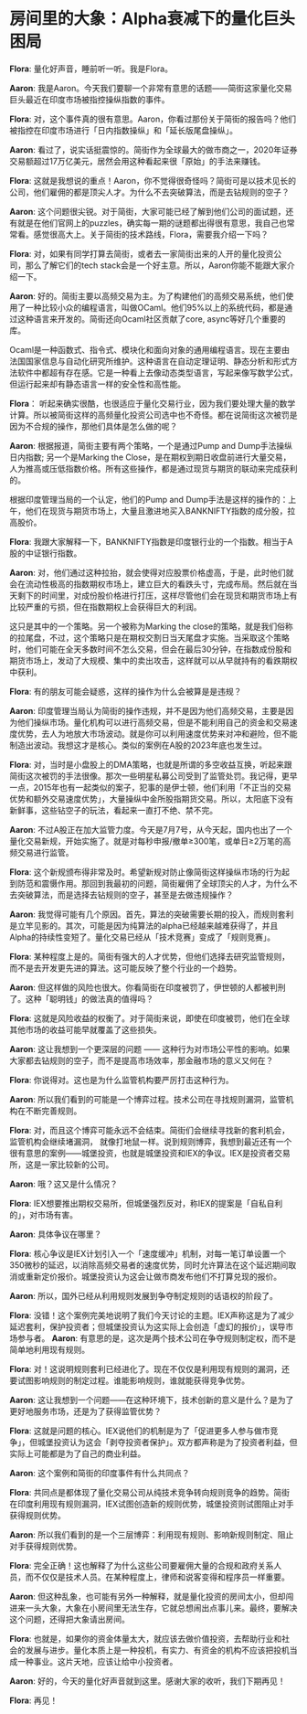 # 房间里的大象：Alpha衰减下的量化巨头困局

**Flora**: 量化好声音，睡前听一听。我是Flora。

**Aaron**: 我是Aaron。今天我们要聊一个非常有意思的话题——简街这家量化交易巨头最近在印度市场被指控操纵指数的事件。

**Flora**: 对，这个事件真的很有意思。Aaron，你看过那份关于简街的报告吗？他们被指控在印度市场进行「日内指数操纵」和「延长版尾盘操纵」。

**Aaron**: 看过了，说实话挺震惊的。简街作为全球最大的做市商之一，2020年证券交易额超过17万亿美元，居然会用这种看起来很「原始」的手法来赚钱。

**Flora**: 这就是我想说的重点！Aaron，你不觉得很奇怪吗？简街可是以技术见长的公司，他们雇佣的都是顶尖人才。为什么不去突破算法，而是去钻规则的空子？

**Aaron**: 这个问题很尖锐。对于简街，大家可能已经了解到他们公司的面试题，还有就是在他们官网上的puzzles，确实每一期的谜题都出得很有意思，我自己也常常看。感觉很高大上。关于简街的技术路线，Flora，需要我介绍一下吗？

**Flora**: 对，如果有同学打算去简街，或者去一家简街出来的人开的量化投资公司，那么了解它们的tech stack会是一个好主意。所以，Aaron你能不能跟大家介绍一下。

**Aaron**: 好的。简街主要以高频交易为主。为了构建他们的高频交易系统，他们使用了一种比较小众的编程语言，叫做OCaml。他们95%以上的系统代码，都是通过这种语言来开发的。简街还向Ocaml社区贡献了core, async等好几个重要的库。

Ocaml是一种函数式、指令式、模块化和面向对象的通用编程语言。现在主要由法国国家信息与自动化研究所维护。这种语言在自动定理证明、静态分析和形式方法软件中都超有存在感。它是一种看上去像动态类型语言，写起来像写数学公式，但运行起来却有静态语言一样的安全性和高性能。

**Flora**： 听起来确实很酷，也很适应于量化交易行业，因为我们要处理大量的数学计算。所以被简街这样的高频量化投资公司选中也不奇怪。都在说简街这次被罚是因为不合规的操作，那他们具体是怎么做的呢？

**Aaron**: 根据报道，简街主要有两个策略，一个是通过Pump and Dump手法操纵日内指数; 另一个是Marking the Close，是在期权到期日收盘前进行大量交易，人为推高或压低指数价格。所有这些操作，都是通过现货与期货的联动来完成获利的。

根据印度管理当局的一个认定，他们的Pump and Dump手法是这样的操作的：上午，他们在现货与期货市场上，大量且激进地买入BANKNIFTY指数的成分股，拉高股价。

**Flora**: 我跟大家解释一下，BANKNIFTY指数是印度银行业的一个指数。相当于A股的中证银行指数。

**Aaron**: 对，他们通过这种拉抬，就会使得对应股票价格虚高，于是，此时他们就会在流动性极高的指数期权市场上，建立巨大的看跌头寸，完成布局。然后就在当天剩下的时间里，对成份股价格进行打压，这样尽管他们会在现货和期货市场上有比较严重的亏损，但在指数期权上会获得巨大的利润。

这只是其中的一个策略。另一个被称为Marking the close的策略，就是我们俗称的拉尾盘，不过，这个策略只是在期权交割日当天尾盘才实施。当采取这个策略时，他们可能在全天多数时间不怎么交易，但会在最后30分钟，在指数成份股和期货市场上，发动了大规模、集中的卖出攻击，这样就可以从早就持有的看跌期权中获利。

**Flora**: 有的朋友可能会疑惑，这样的操作为什么会被算是是违规？

**Aaron**: 印度管理当局认为简街的操作违规，并不是因为他们高频交易，主要是因为他们操纵市场。量化机构可以进行高频交易，但是不能利用自己的资金和交易速度优势，去人为地放大市场波动。就是你可以利用速度优势来对冲和避险，但不能制造出波动。我想这才是核心。类似的案例在A股的2023年底也发生过。

**Flora**: 对，当时是小盘股上的DMA策略，也就是所谓的多空收益互换，听起来跟 简街这次被罚的手法很像。那次一些明星私募公司受到了监管处罚。我记得，更早一点，2015年也有一起类似的案子，犯事的是伊士顿，他们利用「不正当的交易优势和额外交易速度优势」，大量操纵中金所股指期货交易。所以，太阳底下没有新鲜事，这些钻空子的玩法，看起来一直打不绝、禁不完。

**Aaron**: 不过A股正在加大监管力度。今天是7月7号，从今天起，国内也出了一个量化交易新规，开始实施了。就是对每秒申报/撤单≥300笔，或单日≥2万笔的高频交易进行监管。

**Flora**: 这个新规颁布得非常及时。希望新规对防止像简街这样操纵市场的行为起到防范和震慑作用。那回到我最初的问题，简街雇佣了全球顶尖的人才，为什么不去突破算法，而是选择去钻规则的空子，甚至是去做违规操作？

**Aaron**: 我觉得可能有几个原因。首先，算法的突破需要长期的投入，而规则套利是立竿见影的。其次，可能是因为纯算法的alpha已经越来越难获得了，并且Alpha的持续性变短了。量化交易已经从「技术竞赛」变成了「规则竞赛」。

**Flora**: 某种程度上是的。简街有强大的人才优势，但他们选择去研究监管规则，而不是去开发更先进的算法。这可能反映了整个行业的一个趋势。

**Aaron**: 但这样做的风险也很大。你看简街在印度被罚了，伊世顿的人都被判刑了。这种「聪明钱」的做法真的值得吗？

**Flora**: 这就是风险收益的权衡了。对于简街来说，即使在印度被罚，他们在全球其他市场的收益可能早就覆盖了这些损失。

**Aaron**: 这让我想到一个更深层的问题 —— 这种行为对市场公平性的影响。如果大家都去钻规则的空子，而不是提高市场效率，那金融市场的意义又何在？

**Flora**: 你说得对。这也是为什么监管机构要严厉打击这种行为。

**Aaron**: 所以我们看到的可能是一个博弈过程。技术公司在寻找规则漏洞，监管机构在不断完善规则。

**Flora**: 对，而且这个博弈可能永远不会结束。简街们会继续寻找新的套利机会，监管机构会继续堵漏洞， 就像打地鼠一样。说到规则博弈，我想到最近还有一个很有意思的案例——城堡投资，也就是城堡投资和IEX的争议。IEX是投资者交易所，这是一家比较新的公司。

**Aaron**: 哦？这又是什么情况？

**Flora**: IEX想要推出期权交易所，但城堡强烈反对，称IEX的提案是「自私自利的」，对市场有害。

**Aaron**: 具体争议在哪里？

**Flora**: 核心争议是IEX计划引入一个「速度缓冲」机制，对每一笔订单设置一个350微秒的延迟，以消除高频交易者的速度优势，同时允许算法在这个延迟期间取消或重新定价报价。城堡投资认为这会让做市商发布他们不打算兑现的报价。

**Aaron**: 所以，国外已经从利用规则发展到争夺制定规则的话语权的阶段了。

**Flora**: 没错！这个案例完美地说明了我们今天讨论的主题。IEX声称这是为了减少延迟套利，保护投资者；但城堡投资认为这实际上会创造「虚幻的报价」，误导市场参与者。
**Aaron**: 有意思的是，这次是两个技术公司在争夺规则制定权，而不是简单地利用现有规则。

**Flora**: 对！这说明规则套利已经进化了。现在不仅仅是利用现有规则的漏洞，还要试图影响规则的制定过程。谁能影响规则，谁就能获得竞争优势。

**Aaron**: 这让我想到一个问题——在这种环境下，技术创新的意义是什么？是为了更好地服务市场，还是为了获得监管优势？

**Flora**: 这就是问题的核心。IEX说他们的机制是为了「促进更多人参与做市竞争」，但城堡投资认为这会「剥夺投资者保护」。双方都声称是为了投资者利益，但实际上可能都是为了自己的商业利益。

**Aaron**: 这个案例和简街的印度事件有什么共同点？

**Flora**: 共同点是都体现了量化交易公司从纯技术竞争转向规则竞争的趋势。简街在印度利用现有规则漏洞，IEX试图创造新的规则优势，城堡投资则试图阻止对手获得规则优势。

**Aaron**: 所以我们看到的是一个三层博弈：利用现有规则、影响新规则制定、阻止对手获得规则优势。

**Flora**: 完全正确！这也解释了为什么这些公司要雇佣大量的合规和政府关系人员，而不仅仅是技术人员。在某种程度上，律师和说客变得和程序员一样重要。

**Aaron**: 但这种乱象，也可能有另外一种解释，就是量化投资的房间太小，但却闯进来一头大象，大象在小房间里无法生存，它就总想闹出点事儿来。最终，要解决这个问题，还得把大象请出房间。

**Flora**: 也就是，如果你的资金体量太大，就应该去做价值投资，去帮助行业和社会的发展与进步。量化本质上是一种投机，有实力、有资金的机构不应该把投机当成一种事业。这片天地，应该让给中小投资者。

**Aaron**: 好的，今天的量化好声音就到这里。感谢大家的收听，我们下期再见！

**Flora**: 再见！
